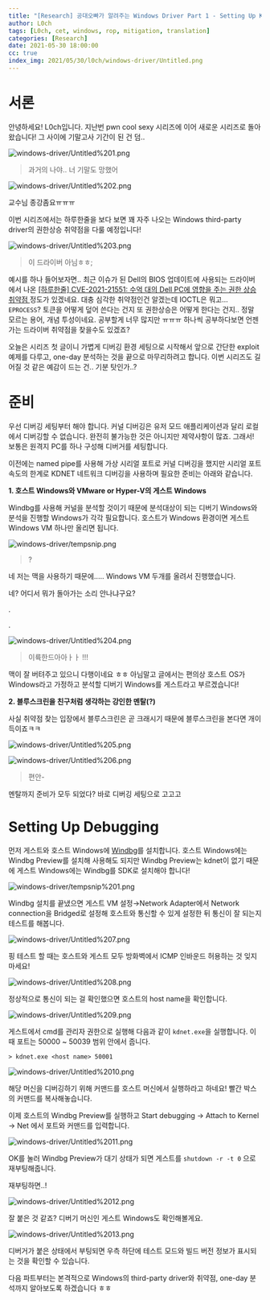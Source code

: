 ```yaml
---
title: "[Research] 공대오빠가 알려주는 Windows Driver Part 1 - Setting Up Kernel Debugging"
author: L0ch
tags: [L0ch, cet, windows, rop, mitigation, translation]
categories: [Research]
date: 2021-05-30 18:00:00
cc: true
index_img: 2021/05/30/l0ch/windows-driver/Untitled.png
---
```


# 서론

안녕하세요! L0ch입니다. 지난번 pwn cool sexy 시리즈에 이어 새로운 시리즈로 돌아왔습니다!  그 사이에 기말고사 기간이 된 건 덤.. 

![windows-driver/Untitled%201.png](windows-driver/Untitled%201.png)

> 과거의 나야.. 너 기말도 망했어

![windows-driver/Untitled%202.png](windows-driver/Untitled%202.png)

교수님 종강좀요ㅠㅠㅠ

이번 시리즈에서는 하루한줄을 보다 보면 꽤 자주 나오는 Windows third-party driver의 권한상승 취약점을 다룰 예정입니다! 

![windows-driver/Untitled%203.png](windows-driver/Untitled%203.png)

> 이 드라이버 아님ㅎㅎ;

예시를 하나 들어보자면.. 최근 이슈가 된 Dell의 BIOS 업데이트에 사용되는 드라이버에서 나온 [[하루한줄] CVE-2021-21551: 수억 대의 Dell PC에 영향을 주는 권한 상승 취약점 ](https://hackyboiz.github.io/2021/05/07/l0ch/2021-05-07/) 정도가 있겠네요. 대충 심각한 취약점인건 알겠는데 IOCTL은 뭐고... `EPROCESS`? 토큰을 어떻게 덮어 쓴다는 건지 또 권한상승은 어떻게 한다는 건지.. 정말 모르는 용어, 개념 투성이네요. 공부할게 너무 많지만 ㅠㅠㅠ 하나씩 공부하다보면 언젠가는 드라이버 취약점을 찾을수도 있겠죠?



오늘은 시리즈 첫 글이니 가볍게 디버깅 환경 세팅으로 시작해서 앞으로 간단한 exploit 예제를 다루고, one-day 분석하는 것을 끝으로 마무리하려고 합니다. 이번 시리즈도 길어질 것 같은 예감이 드는 건.. 기분 탓인가..?

# 준비

우선 디버깅 세팅부터 해야 합니다. 커널 디버깅은 유저 모드 애플리케이션과 달리 로컬에서 디버깅할 수 없습니다. 완전히 불가능한 것은 아니지만 제약사항이 많죠. 그래서! 보통은 원격지 PC를 하나 구성해 디버거를 세팅합니다.

이전에는 named pipe를 사용해 가상 시리얼 포트로 커널 디버깅을 했지만 시리얼 포트 속도의 한계로 KDNET 네트워크 디버깅을 사용하며 필요한 준비는 아래와 같습니다.



**1. 호스트 Windows와 VMware or Hyper-V의 게스트 Windows**

Windbg를 사용해 커널을 분석할 것이기 때문에 분석대상이 되는 디버기 Windows와 분석을 진행할 Windows가 각각 필요합니다. 호스트가 Windows 환경이면 게스트 Windows VM 하나만 올리면 됩니다. 

![windows-driver/tempsnip.png](windows-driver/tempsnip.png)

> ?

 

네 저는 맥을 사용하기 때문에.....  Windows VM 두개를 올려서 진행했습니다. 

네? 어디서 뭐가 돌아가는 소리 안나냐구요?

.

.

![windows-driver/Untitled%204.png](windows-driver/Untitled%204.png)

> 이륙한드아아ㅏㅏ !!!

맥이 잘 버텨주고 있으니 다행이네요 ㅎㅎ 아님말고 
글에서는 편의상 호스트 OS가 Windows라고 가정하고 분석할 디버기 Windows를 게스트라고 부르겠습니다! 

**2. 블루스크린을 친구처럼 생각하는 강인한 멘탈(?)**

사실 취약점 찾는 입장에서 블루스크린은 곧 크래시기 때문에 블루스크린을 본다면 개이득이죠ㅋㅋ  

![windows-driver/Untitled%205.png](windows-driver/Untitled%205.png)

![windows-driver/Untitled%206.png](windows-driver/Untitled%206.png)

> 편안-

멘탈까지 준비가 모두 되었다? 바로 디버깅 세팅으로 고고고



# Setting Up Debugging

먼저 게스트와 호스트 Windows에 [Windbg](https://docs.microsoft.com/ko-kr/windows-hardware/drivers/debugger/debugger-download-tools)를 설치합니다. 호스트 Windows에는 Windbg Preview를 설치해 사용해도 되지만 Windbg Preview는 kdnet이 없기 때문에 게스트 Windows에는 Windbg를 SDK로 설치해야 합니다!

![windows-driver/tempsnip%201.png](windows-driver/tempsnip%201.png)

Windbg 설치를 끝냈으면 게스트 VM 설정→Network Adapter에서 Network connection을 Bridged로 설정해 호스트와 통신할 수 있게 설정한 뒤 통신이 잘 되는지 테스트를 해봅니다.

![windows-driver/Untitled%207.png](windows-driver/Untitled%207.png)

핑 테스트 할 때는 호스트와 게스트 모두 방화벽에서 ICMP 인바운드 허용하는 것 잊지 마세요!

![windows-driver/Untitled%208.png](windows-driver/Untitled%208.png)

정상적으로 통신이 되는 걸 확인했으면 호스트의 host name을 확인합니다.

![windows-driver/Untitled%209.png](windows-driver/Untitled%209.png)

게스트에서 cmd를 관리자 권한으로 실행해 다음과 같이 `kdnet.exe`을 실행합니다. 이때 포트는 50000 ~ 50039 범위 안에서 줍니다.

```
> kdnet.exe <host name> 50001
```

![windows-driver/Untitled%2010.png](windows-driver/Untitled%2010.png)

해당 머신을 디버깅하기 위해 커맨드를 호스트 머신에서 실행하라고 하네요! 빨간 박스의 커맨드를 복사해놓습니다.

이제 호스트의 Windbg Preview를 실행하고 Start debugging → Attach to Kernel → Net 에서 포트와 커맨드를 입력합니다.

![windows-driver/Untitled%2011.png](windows-driver/Untitled%2011.png)

OK를 눌러 Windbg Preview가 대기 상태가 되면 게스트를 `shutdown -r -t 0` 으로 재부팅해줍니다. 

재부팅하면..!

![windows-driver/Untitled%2012.png](windows-driver/Untitled%2012.png)

잘 붙은 것 같죠? 디버기 머신인 게스트 Windows도 확인해볼게요.

![windows-driver/Untitled%2013.png](windows-driver/Untitled%2013.png)

디버거가 붙은 상태에서 부팅되면 우측 하단에 테스트 모드와 빌드 버전 정보가 표시되는 것을 확인할 수 있습니다. 

다음 파트부터는 본격적으로 Windows의 third-party driver와 취약점, one-day 분석까지 알아보도록 하겠습니다 ㅎㅎ